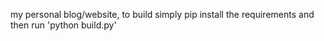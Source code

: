 my personal blog/website, to build simply pip install the requirements and then run 'python build.py'
